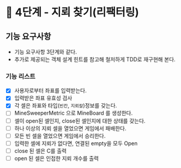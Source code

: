 # 🚀 4단계 - 지뢰 찾기(리팩터링)

## 기능 요구사항

- 기능 요구사항 3단계와 같다.
- 추가로 제공되는 객체 설계 힌트를 참고해 철저하게 TDD로 재구현해 본다.

### 기능 리스트

- [x] 사용자로부터 좌표를 입력받는다.
- [x] 입력받은 좌표 유효성 검사
- [x] 각 셀은 좌표와 타입(`빈칸`, `지뢰칼`)정보를 갖는다.
- [ ] MineSweeperMetric 으로 MineBoard 를 생성한다.
- [ ] 셀이 open된 셀인지, close된 셀인지에 대한 상태를 갖는다.
- [ ] 하나 이상의 지뢰 셀을 열었으면 게임에서 패배한다.
- [ ] 모든 빈 셀을 열었으면 게임에서 승리한다.
- [ ] 입력한 셀에 지뢰가 없다면, 연결된 empty을 모두 Open
- [ ] close 된 셀은 C를 출력
- [ ] open 된 셀은 인접한 지뢰 개수를 출력
